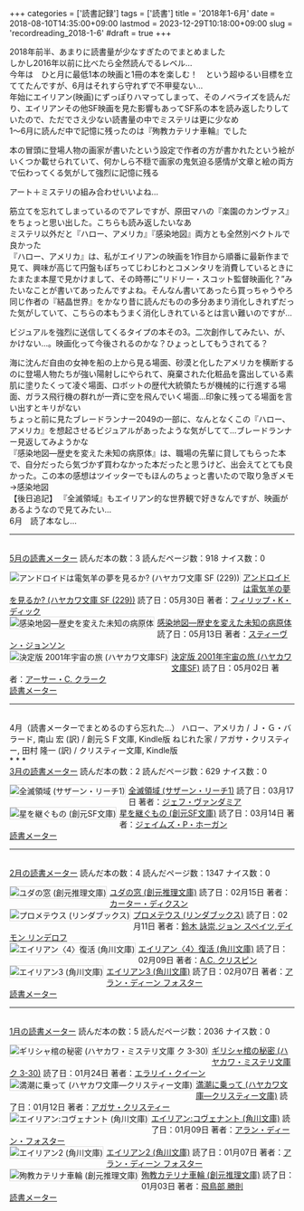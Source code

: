 +++
categories = ['読書記録']
tags = ['読書']
title = '2018年1-6月'
date = 2018-08-10T14:35:00+09:00
lastmod = 2023-12-29T10:18:00+09:00
slug = 'recordreading_2018-1-6'
#draft = true
+++

2018年前半、あまりに読書量が少なすぎたのでまとめました
<br>
しかし2016年以前に比べたら全然読んでるレベル…
<br>
今年は　ひと月に最低1本の映画と1冊の本を楽しむ！　という超ゆるい目標を立ててたんですが、6月はそれすら守れずで不甲斐ない…
<br>
年始にエイリアン(映画)にずっぽりハマってしまって、そのノベライズを読んだり、エイリアンその他SF映画を見た影響もあってSF系の本を読み返したりしていたので、ただでさえ少ない読書量の中でミステリは更に少なめ
<br>
1～6月に読んだ中で記憶に残ったのは『殉教カテリナ車輪』でした

本の冒頭に登場人物の画家が書いたという設定で作者の方が書かれたという絵がいくつか載せられていて、何かしら不穏で画家の鬼気迫る感情が文章と絵の両方で伝わってくる気がして強烈に記憶に残る

アート＋ミステリの組み合わせいいよね…

筋立てを忘れてしまっているのでアレですが、原田マハの『楽園のカンヴァス』をちょっと思い出した。こちらも読み返したいなあ
<br>
ミステリ以外だと『ハロー、アメリカ』『感染地図』両方とも全然別ベクトルで良かった
<br>
『ハロー、アメリカ』は、私がエイリアンの映画を1作目から順番に最新作まで見て、興味が高じて円盤もぽちってじわじわとコメンタリを消費しているときにたまたま本屋で見かけまして、その時帯に”リドリー・スコット監督映画化？”みたいなことが書いてあったんですよね。そんなん書いてあったら買っちゃうやろ
<br>
同じ作者の『結晶世界』をかなり昔に読んだものの多分あまり消化しきれずだった気がしていて、こちらの本もうまく消化しきれているとは言い難いのですが…

ビジュアルを強烈に送信してくるタイプの本その3。二次創作してみたい、が、かけない…。映画化って今後されるのかな？ひょっとしてもうされてる？

海に沈んだ自由の女神を船の上から見る場面、砂漠と化したアメリカを横断するのに登場人物たちが強い陽射しにやられて、廃棄された化粧品を露出している素肌に塗りたくって凌ぐ場面、ロボットの歴代大統領たちが機械的に行進する場面、ガラス飛行機の群れが一斉に空を飛んでいく場面…印象に残ってる場面を言い出すとキリがない
<br>
ちょっと前に見たブレードランナー2049の一部に、なんとなくこの『ハロー、アメリカ』を想起させるビジュアルがあったような気がしてて…ブレードランナー見返してみようかな
<br>
『感染地図―歴史を変えた未知の病原体』は、職場の先輩に貸してもらった本で、自分だったら気づかず買わなかった本だったと思うけど、出会えてとても良かった。この本の感想はツイッターでもほんのちょっと書いたので取り急ぎメモ→感染地図
<br>
【後日追記】
『全滅領域』もエイリアン的な世界観で好きなんですが、映画があるようなので見てみたい…
<br>
6月　読了本なし…
<br>
* * *
<br>
<a href="https://bookmeter.com/users/365033/summary/monthly">5月の読書メーター</a>
読んだ本の数：3
読んだページ数：918
ナイス数：0

<a href="https://bookmeter.com/books/577666"><img style="margin: 0 5px 5px 0; border: 1px solid #dcdcdc;" src="https://images-na.ssl-images-amazon.com/images/I/51-YvliNN4L._SL75_.jpg" alt="アンドロイドは電気羊の夢を見るか? (ハヤカワ文庫 SF (229))" align="left" /></a><a href="https://bookmeter.com/books/577666?title=%E3%82%A2%E3%83%B3%E3%83%89%E3%83%AD%E3%82%A4%E3%83%89%E3%81%AF%E9%9B%BB%E6%B0%97%E7%BE%8A%E3%81%AE%E5%A4%A2%E3%82%92%E8%A6%8B%E3%82%8B%E3%81%8B%3F+%28%E3%83%8F%E3%83%A4%E3%82%AB%E3%83%AF%E6%96%87%E5%BA%AB+SF+%28229%29%29">アンドロイドは電気羊の夢を見るか? (ハヤカワ文庫 SF (229))</a>
読了日：05月30日 著者：<a href="https://bookmeter.com/search?keyword=%E3%83%95%E3%82%A3%E3%83%AA%E3%83%83%E3%83%97%E3%83%BBK%E3%83%BB%E3%83%87%E3%82%A3%E3%83%83%E3%82%AF">フィリップ・K・ディック</a><br clear="left" /><a href="https://bookmeter.com/books/4648"><img style="margin: 0 5px 5px 0; border: 1px solid #dcdcdc;" src="https://images-na.ssl-images-amazon.com/images/I/51FgagbhABL._SL75_.jpg" alt="感染地図―歴史を変えた未知の病原体" align="left" /></a><a href="https://bookmeter.com/books/4648?title=%E6%84%9F%E6%9F%93%E5%9C%B0%E5%9B%B3%E2%80%95%E6%AD%B4%E5%8F%B2%E3%82%92%E5%A4%89%E3%81%88%E3%81%9F%E6%9C%AA%E7%9F%A5%E3%81%AE%E7%97%85%E5%8E%9F%E4%BD%93">感染地図―歴史を変えた未知の病原体</a>
読了日：05月13日 著者：<a href="https://bookmeter.com/search?keyword=%E3%82%B9%E3%83%86%E3%82%A3%E3%83%BC%E3%83%B4%E3%83%B3%E3%83%BB%E3%82%B8%E3%83%A7%E3%83%B3%E3%82%BD%E3%83%B3">スティーヴン・ジョンソン</a><br clear="left" /><a href="https://bookmeter.com/books/558518"><img style="margin: 0 5px 5px 0; border: 1px solid #dcdcdc;" src="https://images-na.ssl-images-amazon.com/images/I/5144VG4DYTL._SL75_.jpg" alt="決定版 2001年宇宙の旅 (ハヤカワ文庫SF)" align="left" /></a><a href="https://bookmeter.com/books/558518?title=%E6%B1%BA%E5%AE%9A%E7%89%88+2001%E5%B9%B4%E5%AE%87%E5%AE%99%E3%81%AE%E6%97%85+%28%E3%83%8F%E3%83%A4%E3%82%AB%E3%83%AF%E6%96%87%E5%BA%ABSF%29">決定版 2001年宇宙の旅 (ハヤカワ文庫SF)</a>
読了日：05月02日 著者：<a href="https://bookmeter.com/search?keyword=%E3%82%A2%E3%83%BC%E3%82%B5%E3%83%BC%E3%83%BBC.+%E3%82%AF%E3%83%A9%E3%83%BC%E3%82%AF">アーサー・C. クラーク</a><br clear="left" /><a href="https://bookmeter.com/">読書メーター</a>
<br>
* * *
<br>
4月（読書メーターでまとめるのすら忘れた…）
ハロー、アメリカ / Ｊ・Ｇ・バラード, 南山 宏 (訳) / 創元ＳＦ文庫, Kindle版
ねじれた家 / アガサ・クリスティー, 田村 隆一 (訳) / クリスティー文庫, Kindle版
<br>
* * *
<br>
<a href="https://bookmeter.com/users/365033/summary/monthly">3月の読書メーター</a>
読んだ本の数：2
読んだページ数：629
ナイス数：0

<a href="https://bookmeter.com/books/8619236"><img style="margin: 0 5px 5px 0; border: 1px solid #dcdcdc;" src="https://images-na.ssl-images-amazon.com/images/I/519RylyBCiL._SL75_.jpg" alt="全滅領域 (サザーン・リーチ1)" align="left" /></a><a href="https://bookmeter.com/books/8619236?title=%E5%85%A8%E6%BB%85%E9%A0%98%E5%9F%9F+%28%E3%82%B5%E3%82%B6%E3%83%BC%E3%83%B3%E3%83%BB%E3%83%AA%E3%83%BC%E3%83%811%29">全滅領域 (サザーン・リーチ1)</a>
読了日：03月17日 著者：<a href="https://bookmeter.com/search?keyword=%E3%82%B8%E3%82%A7%E3%83%95%E3%83%BB%E3%83%B4%E3%82%A1%E3%83%B3%E3%83%80%E3%83%9F%E3%82%A2">ジェフ・ヴァンダミア</a><br clear="left" /><a href="https://bookmeter.com/books/574954"><img style="margin: 0 5px 5px 0; border: 1px solid #dcdcdc;" src="https://images-na.ssl-images-amazon.com/images/I/51GMQM4MC4L._SL75_.jpg" alt="星を継ぐもの (創元SF文庫)" align="left" /></a><a href="https://bookmeter.com/books/574954?title=%E6%98%9F%E3%82%92%E7%B6%99%E3%81%90%E3%82%82%E3%81%AE+%28%E5%89%B5%E5%85%83SF%E6%96%87%E5%BA%AB%29">星を継ぐもの (創元SF文庫)</a>
読了日：03月14日 著者：<a href="https://bookmeter.com/search?keyword=%E3%82%B8%E3%82%A7%E3%82%A4%E3%83%A0%E3%82%BA%E3%83%BBP%E3%83%BB%E3%83%9B%E3%83%BC%E3%82%AC%E3%83%B3">ジェイムズ・P・ホーガン</a><br clear="left" /><a href="https://bookmeter.com/">読書メーター</a>
<br>
* * *
<br>
<a href="https://bookmeter.com/users/365033/summary/monthly">2月の読書メーター</a>
読んだ本の数：4
読んだページ数：1347
ナイス数：0

<a href="https://bookmeter.com/books/9763210"><img style="margin: 0 5px 5px 0; border: 1px solid #dcdcdc;" src="https://images-na.ssl-images-amazon.com/images/I/51eJ0HzJniL._SL75_.jpg" alt="ユダの窓 (創元推理文庫)" align="left" /></a><a href="https://bookmeter.com/books/9763210?title=%E3%83%A6%E3%83%80%E3%81%AE%E7%AA%93+%28%E5%89%B5%E5%85%83%E6%8E%A8%E7%90%86%E6%96%87%E5%BA%AB%29">ユダの窓 (創元推理文庫)</a>
読了日：02月15日 著者：<a href="https://bookmeter.com/search?keyword=%E3%82%AB%E3%83%BC%E3%82%BF%E3%83%BC%E3%83%BB%E3%83%87%E3%82%A3%E3%82%AF%E3%82%B9%E3%83%B3">カーター・ディクスン</a><br clear="left" /><a href="https://bookmeter.com/books/5414679"><img style="margin: 0 5px 5px 0; border: 1px solid #dcdcdc;" src="https://images-na.ssl-images-amazon.com/images/I/41CAb7gZ7rL._SL75_.jpg" alt="プロメテウス (リンダブックス)" align="left" /></a><a href="https://bookmeter.com/books/5414679?title=%E3%83%97%E3%83%AD%E3%83%A1%E3%83%86%E3%82%A6%E3%82%B9+%28%E3%83%AA%E3%83%B3%E3%83%80%E3%83%96%E3%83%83%E3%82%AF%E3%82%B9%29">プロメテウス (リンダブックス)</a>
読了日：02月11日 著者：<a href="https://bookmeter.com/search?keyword=%E9%88%B4%E6%9C%A8+%E8%A9%A0%E5%B4%87%2C%E3%82%B8%E3%83%A7%E3%83%B3+%E3%82%B9%E3%83%9A%E3%82%A4%E3%83%84%2C%E3%83%87%E3%82%A4%E3%83%A2%E3%83%B3+%E3%83%AA%E3%83%B3%E3%83%87%E3%83%AD%E3%83%95">鈴木 詠崇,ジョン スペイツ,デイモン リンデロフ</a><br clear="left" /><a href="https://bookmeter.com/books/391696"><img style="margin: 0 5px 5px 0; border: 1px solid #dcdcdc;" src="https://images-na.ssl-images-amazon.com/images/I/51KV4GEC2XL._SL75_.jpg" alt="エイリアン〈4〉復活 (角川文庫)" align="left" /></a><a href="https://bookmeter.com/books/391696?title=%E3%82%A8%E3%82%A4%E3%83%AA%E3%82%A2%E3%83%B3%E3%80%884%E3%80%89%E5%BE%A9%E6%B4%BB+%28%E8%A7%92%E5%B7%9D%E6%96%87%E5%BA%AB%29">エイリアン〈4〉復活 (角川文庫)</a>
読了日：02月09日 著者：<a href="https://bookmeter.com/search?keyword=A.C.+%E3%82%AF%E3%83%AA%E3%82%B9%E3%83%94%E3%83%B3">A.C. クリスピン</a><br clear="left" /><a href="https://bookmeter.com/books/202699"><img style="margin: 0 5px 5px 0; border: 1px solid #dcdcdc;" src="https://images-na.ssl-images-amazon.com/images/I/51zMzUL37fL._SL75_.jpg" alt="エイリアン3 (角川文庫)" align="left" /></a><a href="https://bookmeter.com/books/202699?title=%E3%82%A8%E3%82%A4%E3%83%AA%E3%82%A2%E3%83%B33+%28%E8%A7%92%E5%B7%9D%E6%96%87%E5%BA%AB%29">エイリアン3 (角川文庫)</a>
読了日：02月07日 著者：<a href="https://bookmeter.com/search?keyword=%E3%82%A2%E3%83%A9%E3%83%B3%E3%83%BB%E3%83%87%E3%82%A3%E3%83%BC%E3%83%B3+%E3%83%95%E3%82%A9%E3%82%B9%E3%82%BF%E3%83%BC">アラン・ディーン フォスター</a><br clear="left" /><a href="https://bookmeter.com/">読書メーター</a>
<br>
* * *
<br>
<a href="https://bookmeter.com/users/365033/summary/monthly">1月の読書メーター</a>
読んだ本の数：5
読んだページ数：2036
ナイス数：0

<a href="https://bookmeter.com/books/554547"><img style="margin: 0 5px 5px 0; border: 1px solid #dcdcdc;" src="https://images-na.ssl-images-amazon.com/images/I/417Et-lbClL._SL75_.jpg" alt="ギリシャ棺の秘密 (ハヤカワ・ミステリ文庫 ク 3-30)" align="left" /></a><a href="https://bookmeter.com/books/554547?title=%E3%82%AE%E3%83%AA%E3%82%B7%E3%83%A3%E6%A3%BA%E3%81%AE%E7%A7%98%E5%AF%86+%28%E3%83%8F%E3%83%A4%E3%82%AB%E3%83%AF%E3%83%BB%E3%83%9F%E3%82%B9%E3%83%86%E3%83%AA%E6%96%87%E5%BA%AB+%E3%82%AF+3-30%29">ギリシャ棺の秘密 (ハヤカワ・ミステリ文庫 ク 3-30)</a>
読了日：01月24日 著者：<a href="https://bookmeter.com/search?keyword=%E3%82%A8%E3%83%A9%E3%83%AA%E3%82%A4%E3%83%BB%E3%82%AF%E3%82%A4%E3%83%BC%E3%83%B3">エラリイ・クイーン</a><br clear="left" /><a href="https://bookmeter.com/books/547226"><img style="margin: 0 5px 5px 0; border: 1px solid #dcdcdc;" src="https://images-na.ssl-images-amazon.com/images/I/51W8EEWD6RL._SL75_.jpg" alt="満潮に乗って (ハヤカワ文庫―クリスティー文庫)" align="left" /></a><a href="https://bookmeter.com/books/547226?title=%E6%BA%80%E6%BD%AE%E3%81%AB%E4%B9%97%E3%81%A3%E3%81%A6+%28%E3%83%8F%E3%83%A4%E3%82%AB%E3%83%AF%E6%96%87%E5%BA%AB%E2%80%95%E3%82%AF%E3%83%AA%E3%82%B9%E3%83%86%E3%82%A3%E3%83%BC%E6%96%87%E5%BA%AB%29">満潮に乗って (ハヤカワ文庫―クリスティー文庫)</a>
読了日：01月12日 著者：<a href="https://bookmeter.com/search?keyword=%E3%82%A2%E3%82%AC%E3%82%B5%E3%83%BB%E3%82%AF%E3%83%AA%E3%82%B9%E3%83%86%E3%82%A3%E3%83%BC">アガサ・クリスティー</a><br clear="left" /><a href="https://bookmeter.com/books/12103164"><img style="margin: 0 5px 5px 0; border: 1px solid #dcdcdc;" src="https://images-na.ssl-images-amazon.com/images/I/51Wdqe9hdfL._SL75_.jpg" alt="エイリアン:コヴェナント (角川文庫)" align="left" /></a><a href="https://bookmeter.com/books/12103164?title=%E3%82%A8%E3%82%A4%E3%83%AA%E3%82%A2%E3%83%B3%3A%E3%82%B3%E3%83%B4%E3%82%A7%E3%83%8A%E3%83%B3%E3%83%88+%28%E8%A7%92%E5%B7%9D%E6%96%87%E5%BA%AB%29">エイリアン:コヴェナント (角川文庫)</a>
読了日：01月09日 著者：<a href="https://bookmeter.com/search?keyword=%E3%82%A2%E3%83%A9%E3%83%B3%E3%83%BB%E3%83%87%E3%82%A3%E3%83%BC%E3%83%B3%E3%83%BB%E3%83%95%E3%82%A9%E3%82%B9%E3%82%BF%E3%83%BC">アラン・ディーン・フォスター</a><br clear="left" /><a href="https://bookmeter.com/books/557436"><img style="margin: 0 5px 5px 0; border: 1px solid #dcdcdc;" src="https://images-na.ssl-images-amazon.com/images/I/516E0zHxhJL._SL75_.jpg" alt="エイリアン2 (角川文庫)" align="left" /></a><a href="https://bookmeter.com/books/557436?title=%E3%82%A8%E3%82%A4%E3%83%AA%E3%82%A2%E3%83%B32+%28%E8%A7%92%E5%B7%9D%E6%96%87%E5%BA%AB%29">エイリアン2 (角川文庫)</a>
読了日：01月07日 著者：<a href="https://bookmeter.com/search?keyword=%E3%82%A2%E3%83%A9%E3%83%B3%E3%83%BB%E3%83%87%E3%82%A3%E3%83%BC%E3%83%B3+%E3%83%95%E3%82%A9%E3%82%B9%E3%82%BF%E3%83%BC">アラン・ディーン フォスター</a><br clear="left" /><a href="https://bookmeter.com/books/530048"><img style="margin: 0 5px 5px 0; border: 1px solid #dcdcdc;" src="https://images-na.ssl-images-amazon.com/images/I/51GWC5C8H5L._SL75_.jpg" alt="殉教カテリナ車輪 (創元推理文庫)" align="left" /></a><a href="https://bookmeter.com/books/530048?title=%E6%AE%89%E6%95%99%E3%82%AB%E3%83%86%E3%83%AA%E3%83%8A%E8%BB%8A%E8%BC%AA+%28%E5%89%B5%E5%85%83%E6%8E%A8%E7%90%86%E6%96%87%E5%BA%AB%29">殉教カテリナ車輪 (創元推理文庫)</a>
読了日：01月03日 著者：<a href="https://bookmeter.com/search?keyword=%E9%A3%9B%E9%B3%A5%E9%83%A8+%E5%8B%9D%E5%89%87">飛鳥部 勝則</a><br clear="left" /><a href="https://bookmeter.com/">読書メーター</a>